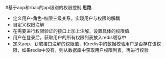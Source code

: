 #基于aop和rbac的api级别的权限控制
**思路**
- 定义用户-角色-权限三级关系，实现用户与权限的解耦
- 自定义权限注解
- 在需要进行权限验证的接口上加上注解，设置具体的权限值
- 用户在登录后，获取用户的所有权限列表放入redis缓存中
- 定义aop，获取接口注解的权限值，和redis中的数据校验用户是否存在该权限，如果redis中没有，则从数据库中获取用户权限列表，再进行校验
